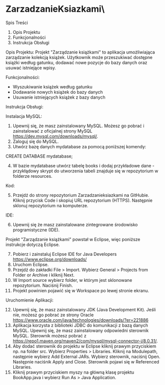 # ZarzadzanieKsiazkami\

Spis Treści
1. Opis Projektu
2. Funkcjonalności
3. Instrukcja Obsługi


Opis Projektu:
Projekt "Zarządzanie książkami" to aplikacja umożliwiająca zarządzanie kolekcją książek. Użytkownik może przeszukiwać dostępne książki według gatunku, dodawać nowe pozycje do bazy danych oraz usuwać istniejące wpisy.


Funkcjonalności:
- Wyszukiwanie książek według gatunku
- Dodawanie nowych książek do bazy danych
- Usuwanie istniejących książek z bazy danych


Instrukcja Obsługi:

Instalacja MySQL:

1. Upewnij się, że masz zainstalowany MySQL. Możesz go pobrać i zainstalować z oficjalnej strony MySQL https://dev.mysql.com/downloads/mysql/.
2. Zaloguj się do MySQL.
3. Utwórz bazę danych mydatabase za pomocą poniższej komendy:

CREATE DATABASE mydatabase;

4. W bazie mydatabase utwórz tabelę books i dodaj przykładowe dane - przykłądowy skrypt do utworzenia tabeli znajduje się w repozytorium w folderze resources.

Kod: 

5. Przejdź do strony repozytorium Zarzadzanieksiazkami na GitHubie. Kliknij przycisk Code i skopiuj URL repozytorium (HTTPS). Następnie sklonuj repozytorium na komputerze.

IDE:

6. Upewnij się że masz zainstalowane zintegrowane środowisko programistyczne (IDE). 

Projekt "Zarządzanie książkami" powstał w Eclipse, więc poniższe instrukcje dotyczą Eclipse. 

7. Pobierz i zainstaluj Eclipse IDE for Java Developers https://www.eclipse.org/downloads/
8. Uruchom Eclipse. 
9. Przejdź do zakładki File > Import. Wybierz General > Projects from Folder or Archive i kliknij Next. 
10. W Import source wybierz folder, w którym jest sklonowane repozytorium. Naciśnij Finish.
11. Projekt powinien pojawić się w Workspace po lewej stronie ekranu.  

Uruchomienie Aplikacji:

12. Upewnij się, że masz zainstalowany JDK (Java Development Kit). Jeśli nie, możesz go pobrać ze strony Oracle https://www.oracle.com/java/technologies/downloads/?er=221886
13. Aplikacja korzysta z biblioteki JDBC do komunikacji z bazą danych MySQL. Upewnij się, że masz zainstalowany odpowiedni sterownik MySQL. Sterownik możesz pobrać z https://repo1.maven.org/maven2/com/mysql/mysql-connector-j/8.0.31/.
14. Aby dodać sterownik do projektu w Eclipse kliknij prawym przyciskiem np. na folder src. Wybierz Properties > Libraries. Kliknij na Modulepath, następnie wybierz Add External JARs. Wybierz sterownik, naciśnij Open. Następnie naciśnik Apply and Close. Sterownik pojawi się w Referenced Libraries.
15. Kliknij prawym przyciskiem myszy na główną klasę projektu BookApp.java i wybierz Run As > Java Application.

